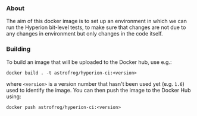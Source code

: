 ### About

The aim of this docker image is to set up an environment in which we can run
the Hyperion bit-level tests, to make sure that changes are not due to any
changes in environment but only changes in the code itself.

### Building

To build an image that will be uploaded to the Docker hub, use e.g.:

    docker build . -t astrofrog/hyperion-ci:<version>

where ``<version>`` is a version number that hasn't been used yet (e.g. ``1.6``)
used to identify the image. You can then push the image to the Docker Hub using:

    docker push astrofrog/hyperion-ci:<version>

